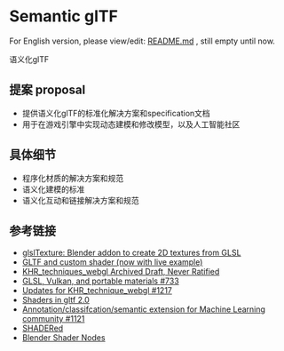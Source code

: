 # Semantic glTF

For English version, please view/edit: [README.md](README.md) , still empty until now.

语义化glTF

## 提案 proposal
- 提供语义化glTF的标准化解决方案和specification文档
- 用于在游戏引擎中实现动态建模和修改模型，以及人工智能社区

## 具体细节
- 程序化材质的解决方案和规范
- 语义化建模的标准
- 语义化互动和链接解决方案和规范

## 参考链接
- [glslTexture: Blender addon to create 2D textures from GLSL](https://github.com/patriciogonzalezvivo/glslTexture)
- [GLTF and custom shader (now with live example)](https://discourse.threejs.org/t/gltf-and-custom-shader-now-with-live-example/6003)
- [KHR_techniques_webgl Archived Draft, Never Ratified](https://github.com/KhronosGroup/glTF/blob/main/extensions/2.0/Archived/KHR_techniques_webgl/README.md)
- [GLSL, Vulkan, and portable materials #733](https://github.com/KhronosGroup/glTF/issues/733)
- [Updates for KHR_technique_webgl #1217
](https://github.com/KhronosGroup/glTF/issues/1217)
- [Shaders in gltf 2.0](https://stackoverflow.com/questions/45032433/shaders-in-gltf-2-0)
- [Annotation/classifcation/semantic extension for Machine Learning community #1121](https://github.com/KhronosGroup/glTF/issues/1121)
- [SHADERed](https://github.com/dfranx/SHADERed)
- [Blender Shader Nodes](https://docs.blender.org/manual/en/latest/render/shader_nodes/index.html)

